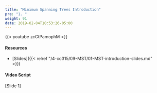 ```yaml
---
title: "Minimum Spanning Trees Introduction"
pre: "1. "
weight: 91
date: 2019-02-04T10:53:26-05:00
---
```


{{< youtube zcCtPamophM >}}

#### Resources
* [Slides]({{< relref "/4-cc315/09-MST/01-MST-introduction-slides.md" >}})

#### Video Script

[Slide 1]